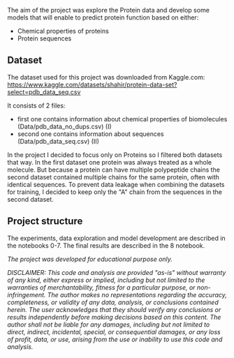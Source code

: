 The aim of the project was explore the Protein data and develop some models that will enable to predict protein function based on either: 
- Chemical properties of proteins 
- Protein sequences

## Dataset

The dataset used for this project was downloaded from Kaggle.com: https://www.kaggle.com/datasets/shahir/protein-data-set?select=pdb_data_seq.csv

It consists of 2 files: 
- first one contains information about chemical properties of biomolecules (Data/pdb_data_no_dups.csv) (I)
- second one contains information about sequences (Data/pdb_data_seq.csv) (II)

In the project I decided to focus only on Proteins so I filtered both datasets that way. 
In the first dataset one protein was always treated as a whole molecule. But because a protein can have multiple polypeptide chains the second dataset contained multiple chains for the same protein, often with identical sequences. To prevent data leakage when combining the datasets for training, I decided to keep only the "A" chain from the sequences in the second dataset.

## Project structure

The experiments, data exploration and model development are described in the notebooks 0-7. The final results are described in the 8 notebook. 


*The project was developed for educational purpose only.*

*DISCLAIMER: This code and analysis are provided "as-is" without warranty of any kind, either express or implied, including but not limited to the warranties of merchantability, fitness for a particular purpose, or non-infringement. The author makes no representations regarding the accuracy, completeness, or validity of any data, analysis, or conclusions contained herein. The user acknowledges that they should verify any conclusions or results independently before making decisions based on this content. The author shall not be liable for any damages, including but not limited to direct, indirect, incidental, special, or consequential damages, or any loss of profit, data, or use, arising from the use or inability to use this code and analysis.*